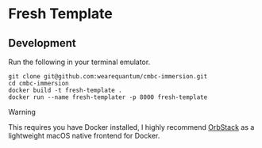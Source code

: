 # Fresh Template

## Development

Run the following in your terminal emulator. 

```
git clone git@github.com:wearequantum/cmbc-immersion.git
cd cmbc-immersion
docker build -t fresh-template .
docker run --name fresh-templater -p 8000 fresh-template
```

> [!WARNING]
> This requires you have Docker installed, I highly recommend [OrbStack](https://orbstack.dev) as a lightweight macOS native frontend for Docker.

